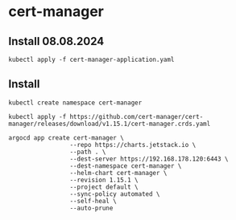 # cert-manager

## Install 08.08.2024

    kubectl apply -f cert-manager-application.yaml


## Install
    
    kubectl create namespace cert-manager
    
    kubectl apply -f https://github.com/cert-manager/cert-manager/releases/download/v1.15.1/cert-manager.crds.yaml
    
    argocd app create cert-manager \
                     --repo https://charts.jetstack.io \
                     --path . \
                     --dest-server https://192.168.178.120:6443 \
                     --dest-namespace cert-manager \
                     --helm-chart cert-manager \
                     --revision 1.15.1 \
                     --project default \
                     --sync-policy automated \
                     --self-heal \
                     --auto-prune

